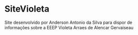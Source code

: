 # SiteVioleta
 Site desenvolvido por Anderson Antonio da Silva para dispor de informações sobre a EEEP Violeta Arraes de Alencar Gervaiseau
